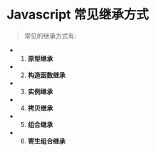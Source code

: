 # Javascript 常见继承方式

> 常见的继承方式有: 

- 1. **原型继承**
- 2. **构造函数继承**
- 3. **实例继承**
- 4. **拷贝继承**
- 5. **组合继承**
- 6. **寄生组合继承**